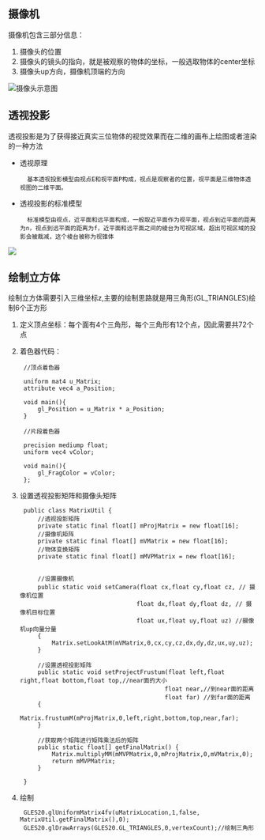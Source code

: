 ## 摄像机
摄像机包含三部分信息：

1. 摄像头的位置
2. 摄像头的镜头的指向，就是被观察的物体的坐标，一般选取物体的center坐标
3. 摄像头up方向，摄像机顶端的方向

![摄像头示意图](https://img-blog.csdn.net/20160605155355691?watermark/2/text/aHR0cDovL2Jsb2cuY3Nkbi5uZXQv/font/5a6L5L2T/fontsize/400/fill/I0JBQkFCMA==/dissolve/70/gravity/Center)

## 透视投影
透视投影是为了获得接近真实三位物体的视觉效果而在二维的画布上绘图或者渲染的一种方法

* 透视原理

        基本透视投影模型由视点E和视平面P构成，视点是观察者的位置，视平面是三维物体透视图的二维平面。

* 透视投影的标准模型

        标准模型由视点，近平面和远平面构成，一般取近平面作为视平面，视点到近平面的距离为n，视点到远平面的距离为f，近平面和远平面之间的棱台为可视区域，超出可视区域的投影会被裁减，这个棱台被称为视锥体

![](http://hi.csdn.net/attachment/201003/19/150438_1269005127185b.jpg)


## 绘制立方体
绘制立方体需要引入三维坐标z,主要的绘制思路就是用三角形(GL_TRIANGLES)绘制6个正方形
1. 定义顶点坐标：每个面有4个三角形，每个三角形有12个点，因此需要共72个点
2. 着色器代码：

        //顶点着色器

        uniform mat4 u_Matrix;
        attribute vec4 a_Position;  
        
        void main(){                              
            gl_Position = u_Matrix * a_Position;
        }  

        //片段着色器

        precision mediump float;
        uniform vec4 vColor;

        void main(){
            gl_FragColor = vColor;
        };

3. 设置透视投影矩阵和摄像头矩阵

        public class MatrixUtil {
            //透视投影矩阵
            private static final float[] mProjMatrix = new float[16];
            //摄像机矩阵
            private static final float[] mVMatrix = new float[16];
            //物体变换矩阵
            private static final float[] mMVPMatrix = new float[16];


            //设置摄像机
            public static void setCamera(float cx,float cy,float cz, // 摄像机位置
                                        float dx,float dy,float dz, // 摄像机目标位置
                                        float ux,float uy,float uz) //摄像机up向量分量
            {
                Matrix.setLookAtM(mVMatrix,0,cx,cy,cz,dx,dy,dz,ux,uy,uz);
            }

            //设置透视投影矩阵
            public static void setProjectFrustum(float left,float right,float bottom,float top,//near面的大小
                                                float near,//到near面的距离
                                                float far) //到far面的距离
            {
                Matrix.frustumM(mProjMatrix,0,left,right,bottom,top,near,far);
            }

            //获取两个矩阵进行矩阵乘法后的矩阵
            public static float[] getFinalMatrix() {
                Matrix.multiplyMM(mMVPMatrix,0,mProjMatrix,0,mVMatrix,0);
                return mMVPMatrix;
            }

        }

4. 绘制

        GLES20.glUniformMatrix4fv(uMatrixLocation,1,false, MatrixUtil.getFinalMatrix(),0);
        GLES20.glDrawArrays(GLES20.GL_TRIANGLES,0,vertexCount);//绘制三角形
